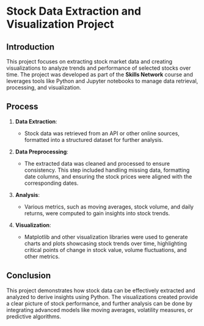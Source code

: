 # Stock Data Extraction and Visualization Project

## Introduction

This project focuses on extracting stock market data and creating visualizations to analyze trends and performance of selected stocks over time. The project was developed as part of the **Skills Network** course and leverages tools like Python and Jupyter notebooks to manage data retrieval, processing, and visualization.

## Process

1. **Data Extraction**: 
    - Stock data was retrieved from an API or other online sources, formatted into a structured dataset for further analysis.
  
2. **Data Preprocessing**: 
    - The extracted data was cleaned and processed to ensure consistency. This step included handling missing data, formatting date columns, and ensuring the stock prices were aligned with the corresponding dates.

3. **Analysis**: 
    - Various metrics, such as moving averages, stock volume, and daily returns, were computed to gain insights into stock trends.

4. **Visualization**:
    - Matplotlib and other visualization libraries were used to generate charts and plots showcasing stock trends over time, highlighting critical points of change in stock value, volume fluctuations, and other metrics.

## Conclusion

This project demonstrates how stock data can be effectively extracted and analyzed to derive insights using Python. The visualizations created provide a clear picture of stock performance, and further analysis can be done by integrating advanced models like moving averages, volatility measures, or predictive algorithms.

